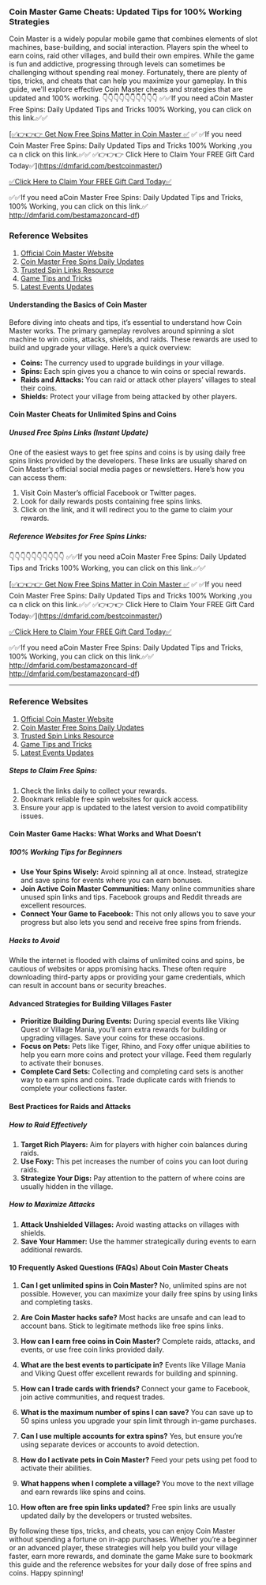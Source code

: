 ### Coin Master Game Cheats: Updated Tips for 100% Working Strategies

Coin Master is a widely popular mobile game that combines elements of slot machines, base-building, and social interaction. Players spin the wheel to earn coins, raid other villages, and build their own empires. While the game is fun and addictive, progressing through levels can sometimes be challenging without spending real money. Fortunately, there are plenty of tips, tricks, and cheats that can help you maximize your gameplay. In this guide, we'll explore effective Coin Master cheats and strategies that are updated and 100% working.
👇👇👇👇👇👇👇👇👇👇
 ✅✅If you need aCoin Master Free Spins: Daily Updated Tips and Tricks 100% Working, you can click on this link.✅✅
 
[[✅👉👉👉 Get Now  Free Spins Matter in Coin Master ✅](http://dmfarid.com/bestamazoncard-df/)
✅
✅If you need Coin Master Free Spins: Daily Updated Tips and Tricks 100% Working ,you ca n click on this link.✅✅
✅👉👉👉 Click Here to Claim Your FREE Gift Card Today✅](https://dmfarid.com/bestcoinmaster/)

[✅Click Here to Claim Your FREE Gift Card Today✅](http://dmfarid.com/bestamazoncard-df/)

✅✅If you need aCoin Master Free Spins: Daily Updated Tips and Tricks, 100% Working, you can click on this link.✅
http://dmfarid.com/bestamazoncard-df)

### Reference Websites

1. [Official Coin Master Website](http://dmfarid.com/bestamazoncard-df/)
2. [Coin Master Free Spins Daily Updates](http://dmfarid.com/bestamazoncard-df/)
3. [Trusted Spin Links Resource](http://dmfarid.com/bestamazoncard-df/)
4. [Game Tips and Tricks](https://www.gamershub.com/coinmaster)
5. [Latest Events Updates](http://dmfarid.com/bestamazoncard-df/)

#### Understanding the Basics of Coin Master

Before diving into cheats and tips, it’s essential to understand how Coin Master works. The primary gameplay revolves around spinning a slot machine to win coins, attacks, shields, and raids. These rewards are used to build and upgrade your village. Here’s a quick overview:

- **Coins:** The currency used to upgrade buildings in your village.
- **Spins:** Each spin gives you a chance to win coins or special rewards.
- **Raids and Attacks:** You can raid or attack other players’ villages to steal their coins.
- **Shields:** Protect your village from being attacked by other players.

#### Coin Master Cheats for Unlimited Spins and Coins

##### Unused Free Spins Links (Instant Update)
One of the easiest ways to get free spins and coins is by using daily free spins links provided by the developers. These links are usually shared on Coin Master’s official social media pages or newsletters. Here’s how you can access them:

1. Visit Coin Master’s official Facebook or Twitter pages.
2. Look for daily rewards posts containing free spins links.
3. Click on the link, and it will redirect you to the game to claim your rewards.

##### Reference Websites for Free Spins Links:
👇👇👇👇👇👇👇👇👇👇
 ✅✅If you need aCoin Master Free Spins: Daily Updated Tips and Tricks 100% Working, you can click on this link.✅✅
 
[[✅👉👉👉 Get Now  Free Spins Matter in Coin Master ✅](http://dmfarid.com/bestamazoncard-df/)
✅
✅If you need Coin Master Free Spins: Daily Updated Tips and Tricks 100% Working ,you ca n click on this link.✅✅
✅👉👉👉 Click Here to Claim Your FREE Gift Card Today✅](https://dmfarid.com/bestcoinmaster/)

[✅Click Here to Claim Your FREE Gift Card Today✅](http://dmfarid.com/bestamazoncard-df/)

✅✅If you need aCoin Master Free Spins: Daily Updated Tips and Tricks, 100% Working, you can click on this link.✅✅
http://dmfarid.com/bestamazoncard-df
http://dmfarid.com/bestamazoncard-df)

---------------------
### Reference Websites

1. [Official Coin Master Website](http://dmfarid.com/bestamazoncard-df/)
2. [Coin Master Free Spins Daily Updates](http://dmfarid.com/bestamazoncard-df/)
3. [Trusted Spin Links Resource](http://dmfarid.com/bestamazoncard-df/)
4. [Game Tips and Tricks](https://www.gamershub.com/coinmaster)
5. [Latest Events Updates](http://dmfarid.com/bestamazoncard-df/)



##### Steps to Claim Free Spins:

1. Check the links daily to collect your rewards.
2. Bookmark reliable free spin websites for quick access.
3. Ensure your app is updated to the latest version to avoid compatibility issues.

#### Coin Master Game Hacks: What Works and What Doesn’t

##### 100% Working Tips for Beginners

- **Use Your Spins Wisely:** Avoid spinning all at once. Instead, strategize and save spins for events where you can earn bonuses.
- **Join Active Coin Master Communities:** Many online communities share unused spin links and tips. Facebook groups and Reddit threads are excellent resources.
- **Connect Your Game to Facebook:** This not only allows you to save your progress but also lets you send and receive free spins from friends.

##### Hacks to Avoid

While the internet is flooded with claims of unlimited coins and spins, be cautious of websites or apps promising hacks. These often require downloading third-party apps or providing your game credentials, which can result in account bans or security breaches.

#### Advanced Strategies for Building Villages Faster

- **Prioritize Building During Events:** During special events like Viking Quest or Village Mania, you’ll earn extra rewards for building or upgrading villages. Save your coins for these occasions.
- **Focus on Pets:** Pets like Tiger, Rhino, and Foxy offer unique abilities to help you earn more coins and protect your village. Feed them regularly to activate their bonuses.
- **Complete Card Sets:** Collecting and completing card sets is another way to earn spins and coins. Trade duplicate cards with friends to complete your collections faster.

#### Best Practices for Raids and Attacks

##### How to Raid Effectively

1. **Target Rich Players:** Aim for players with higher coin balances during raids.
2. **Use Foxy:** This pet increases the number of coins you can loot during raids.
3. **Strategize Your Digs:** Pay attention to the pattern of where coins are usually hidden in the village.

##### How to Maximize Attacks

1. **Attack Unshielded Villages:** Avoid wasting attacks on villages with shields.
2. **Save Your Hammer:** Use the hammer strategically during events to earn additional rewards.

#### 10 Frequently Asked Questions (FAQs) About Coin Master Cheats

1. **Can I get unlimited spins in Coin Master?**
   No, unlimited spins are not possible. However, you can maximize your daily free spins by using links and completing tasks.

2. **Are Coin Master hacks safe?**
   Most hacks are unsafe and can lead to account bans. Stick to legitimate methods like free spins links.

3. **How can I earn free coins in Coin Master?**
   Complete raids, attacks, and events, or use free coin links provided daily.

4. **What are the best events to participate in?**
   Events like Village Mania and Viking Quest offer excellent rewards for building and spinning.

5. **How can I trade cards with friends?**
   Connect your game to Facebook, join active communities, and request trades.

6. **What is the maximum number of spins I can save?**
   You can save up to 50 spins unless you upgrade your spin limit through in-game purchases.

7. **Can I use multiple accounts for extra spins?**
   Yes, but ensure you’re using separate devices or accounts to avoid detection.

8. **How do I activate pets in Coin Master?**
   Feed your pets using pet food to activate their abilities.

9. **What happens when I complete a village?**
   You move to the next village and earn rewards like spins and coins.

10. **How often are free spin links updated?**
    Free spin links are usually updated daily by the developers or trusted websites.

By following these tips, tricks, and cheats, you can enjoy Coin Master without spending a fortune on in-app purchases. Whether you’re a beginner or an advanced player, these strategies will help you build your village faster, earn more rewards, and dominate the game
Make sure to bookmark this guide and the reference websites for your daily dose of free spins and coins. Happy spinning!

